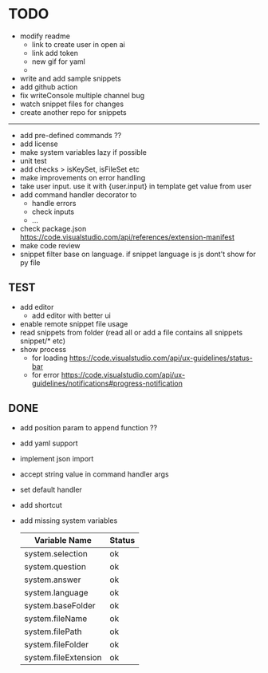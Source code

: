 # TODO
* modify readme
   - link to create user in open ai
   - link add token 
   - new gif for yaml 
   -
* write and add sample snippets
* add github action
* fix writeConsole multiple channel bug
* watch snippet files for changes
* create another repo for snippets
------  
* add pre-defined commands ??
* add license
* make system variables lazy if possible
* unit test
* add checks > isKeySet, isFileSet etc
* make improvements on error handling
* take user input. use it with {user.input} in template get value from user
* add command handler decorator to
  * handle errors
  * check inputs
  * ...
* check package.json https://code.visualstudio.com/api/references/extension-manifest
* make code review
* snippet filter base on language. if snippet language is js dont't show for py file 
## TEST
* add editor
   - add editor with better ui
* enable remote snippet file usage
* read snippets from folder (read all or add a file contains all snippets snippet/* etc)
* show process 
    - for loading https://code.visualstudio.com/api/ux-guidelines/status-bar
    - for error https://code.visualstudio.com/api/ux-guidelines/notifications#progress-notification
## DONE
* add position param to append function ??
* add yaml support
* implement json import
* accept string value in command handler args
* set default handler
* add shortcut
* add missing system variables

   | Variable Name        | Status |
   | -------------------- | ------ |
   | system.selection     | ok     |
   | system.question      | ok     |
   | system.answer        | ok     |
   | system.language      | ok     |
   | system.baseFolder    | ok     |
   | system.fileName      | ok     |
   | system.filePath      | ok     |
   | system.fileFolder    | ok     |
   | system.fileExtension | ok     |